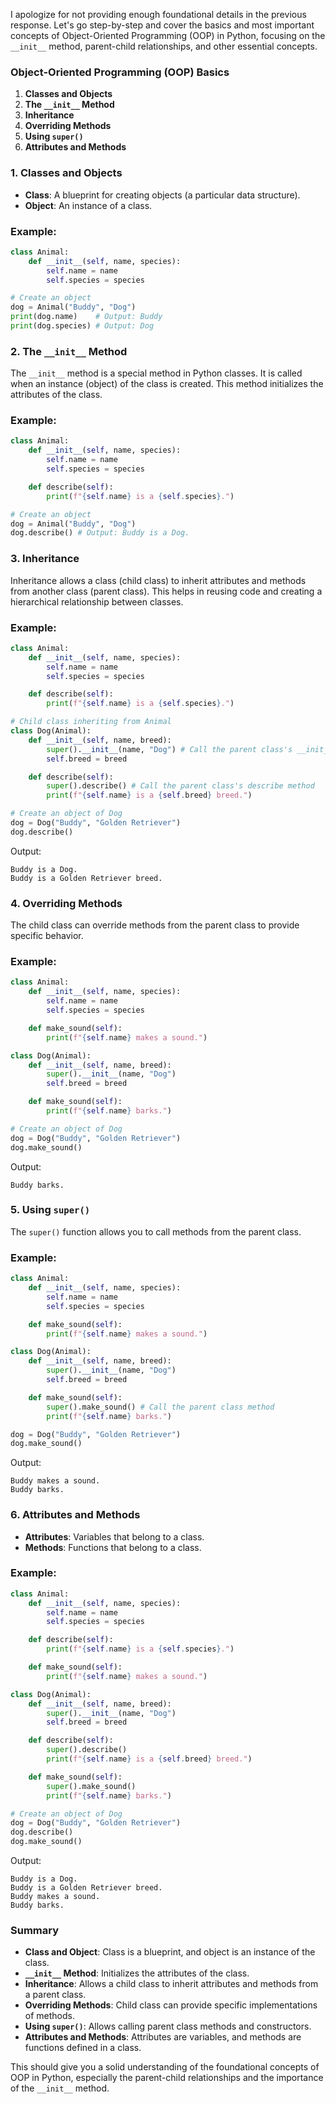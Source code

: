 I apologize for not providing enough foundational details in the previous response. Let's go step-by-step and cover the basics and most important concepts of Object-Oriented Programming (OOP) in Python, focusing on the `__init__` method, parent-child relationships, and other essential concepts.

### Object-Oriented Programming (OOP) Basics

1. **Classes and Objects**
2. **The `__init__` Method**
3. **Inheritance**
4. **Overriding Methods**
5. **Using `super()`**
6. **Attributes and Methods**

### 1. Classes and Objects

- **Class**: A blueprint for creating objects (a particular data structure).
- **Object**: An instance of a class.

### Example:
```python
class Animal:
    def __init__(self, name, species):
        self.name = name
        self.species = species

# Create an object
dog = Animal("Buddy", "Dog")
print(dog.name)    # Output: Buddy
print(dog.species) # Output: Dog
```

### 2. The `__init__` Method

The `__init__` method is a special method in Python classes. It is called when an instance (object) of the class is created. This method initializes the attributes of the class.

### Example:
```python
class Animal:
    def __init__(self, name, species):
        self.name = name
        self.species = species

    def describe(self):
        print(f"{self.name} is a {self.species}.")

# Create an object
dog = Animal("Buddy", "Dog")
dog.describe() # Output: Buddy is a Dog.
```

### 3. Inheritance

Inheritance allows a class (child class) to inherit attributes and methods from another class (parent class). This helps in reusing code and creating a hierarchical relationship between classes.

### Example:
```python
class Animal:
    def __init__(self, name, species):
        self.name = name
        self.species = species

    def describe(self):
        print(f"{self.name} is a {self.species}.")

# Child class inheriting from Animal
class Dog(Animal):
    def __init__(self, name, breed):
        super().__init__(name, "Dog") # Call the parent class's __init__ method
        self.breed = breed

    def describe(self):
        super().describe() # Call the parent class's describe method
        print(f"{self.name} is a {self.breed} breed.")

# Create an object of Dog
dog = Dog("Buddy", "Golden Retriever")
dog.describe()
```

Output:
```
Buddy is a Dog.
Buddy is a Golden Retriever breed.
```

### 4. Overriding Methods

The child class can override methods from the parent class to provide specific behavior.

### Example:
```python
class Animal:
    def __init__(self, name, species):
        self.name = name
        self.species = species

    def make_sound(self):
        print(f"{self.name} makes a sound.")

class Dog(Animal):
    def __init__(self, name, breed):
        super().__init__(name, "Dog")
        self.breed = breed

    def make_sound(self):
        print(f"{self.name} barks.")

# Create an object of Dog
dog = Dog("Buddy", "Golden Retriever")
dog.make_sound()
```

Output:
```
Buddy barks.
```

### 5. Using `super()`

The `super()` function allows you to call methods from the parent class.

### Example:
```python
class Animal:
    def __init__(self, name, species):
        self.name = name
        self.species = species

    def make_sound(self):
        print(f"{self.name} makes a sound.")

class Dog(Animal):
    def __init__(self, name, breed):
        super().__init__(name, "Dog")
        self.breed = breed

    def make_sound(self):
        super().make_sound() # Call the parent class method
        print(f"{self.name} barks.")

dog = Dog("Buddy", "Golden Retriever")
dog.make_sound()
```

Output:
```
Buddy makes a sound.
Buddy barks.
```

### 6. Attributes and Methods

- **Attributes**: Variables that belong to a class.
- **Methods**: Functions that belong to a class.

### Example:
```python
class Animal:
    def __init__(self, name, species):
        self.name = name
        self.species = species

    def describe(self):
        print(f"{self.name} is a {self.species}.")

    def make_sound(self):
        print(f"{self.name} makes a sound.")

class Dog(Animal):
    def __init__(self, name, breed):
        super().__init__(name, "Dog")
        self.breed = breed

    def describe(self):
        super().describe()
        print(f"{self.name} is a {self.breed} breed.")

    def make_sound(self):
        super().make_sound()
        print(f"{self.name} barks.")

# Create an object of Dog
dog = Dog("Buddy", "Golden Retriever")
dog.describe()
dog.make_sound()
```

Output:
```
Buddy is a Dog.
Buddy is a Golden Retriever breed.
Buddy makes a sound.
Buddy barks.
```

### Summary

- **Class and Object**: Class is a blueprint, and object is an instance of the class.
- **`__init__` Method**: Initializes the attributes of the class.
- **Inheritance**: Allows a child class to inherit attributes and methods from a parent class.
- **Overriding Methods**: Child class can provide specific implementations of methods.
- **Using `super()`**: Allows calling parent class methods and constructors.
- **Attributes and Methods**: Attributes are variables, and methods are functions defined in a class.

This should give you a solid understanding of the foundational concepts of OOP in Python, especially the parent-child relationships and the importance of the `__init__` method.
